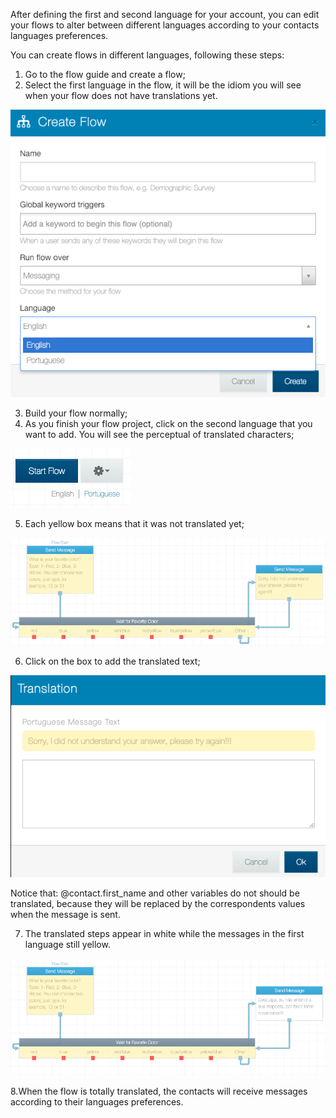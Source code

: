 After defining the first and second language for your account, you can edit your flows to alter between different languages according to your contacts languages preferences. 

You can create flows in different languages, following these steps:

1. Go to the flow guide and create a flow;
2. Select the first language in the flow, it will be the idiom you will see when your flow does not have translations yet.

![](/img/flow/flow66.png)

3. Build your flow normally;
4. As you finish your flow project, click on the second language that you want to add. You will see the perceptual of translated characters;

![](/img/flow/flow67.png)

5. Each yellow box means that it was not translated yet;

![](/img/flow/flow68.png)
 
6. Click on the box to add the translated text;

![](/img/flow/flow69.png)

Notice that: @contact.first_name and other variables do not should be translated, because they will be replaced by the correspondents values when the message is sent.

7. The translated steps appear in white while the messages in the first language still yellow.

![](/img/flow/flow70.png)

8.When the flow is totally translated, the contacts will receive messages according to their languages preferences.
